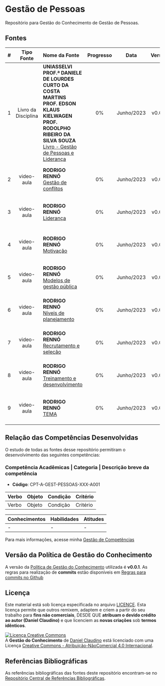 # Gestão de Pessoas

Repositório para Gestão do Conhecimento de Gestão de Pessoas.

## Fontes
 
| # | Tipo Fonte | Nome da Fonte | Progresso | Data | Versão | Links | Anotações |
|:---:|:---:|:---|:---:|:---:|:---:|:---|:---|
| 1 | Livro da Disciplina |**UNIASSELVI<br>PROF.ª DANIELE DE LOURDES CURTO DA COSTA MARTINS<br>PROF. EDSON KLAUS KIELWAGEN<br>PROF. RODOLPHO RIBEIRO DA SILVA SOUZA**<br>[Livro - Gestão de Pessoas e Liderança](./livro-da-disciplina-UNIASSELVI-2023-gestao-de-pessoas-e-lideranca/README.md) | 0% | Junho/2023 | v0.0.1 | 1. [Link para o livro](https://1drv.ms/b/s!Au-CrfNP6c0bhqEwOYzc75SOQvXxtw?e=4xnfJS) | - |
| 2 | video-aula |**RODRIGO RENNÓ**<br>[Gestão de conflitos](./video-aula-RENNO-2019-gestao-de-conflitos-aula-completa/README.md) | 0% | Junho/2023 | v0.0.1 | 1. [Link para o livro]() | - |
| 3 | video-aula |**RODRIGO RENNÓ**<br>[Liderança](./video-aula-RENNO-2019-lideranca-aula-completa/README.md) | 0% | Junho/2023 | v0.0.1 | 1. [Link para o livro]() | - |
| 4 | video-aula |**RODRIGO RENNÓ**<br>[Motivação](./video-aula-RENNO-2019-motivacao-aula-completa/README.md) | 0% | Junho/2023 | v0.0.1 | 1. [Link para o livro]() | - |
| 5 | video-aula |**RODRIGO RENNÓ**<br>[Modelos de gestão pública](./video-aula-RENNO-2019-modelos-de-gestao-publica-aula-completa/README.md) | 0% | Junho/2023 | v0.0.1 | 1. [Link para o livro]() | - |
| 6 | video-aula |**RODRIGO RENNÓ**<br>[Níveis de planejamento](./video-aula-RENNO-2019-niveis-de-planejamento-aula-completa/README.md) | 0% | Junho/2023 | v0.0.1 | 1. [Link para o livro]() | - |
| 7 | video-aula |**RODRIGO RENNÓ**<br>[Recrutamento e seleção](./video-aula-RENNO-2019-recrutamento-e-selecao-aula-completa/README.md) | 0% | Junho/2023 | v0.0.1 | 1. [Link para o livro]() | - |
| 8 | video-aula |**RODRIGO RENNÓ**<br>[Treinamento e desenvolvimento](./video-aula-RENNO-2019-treinamento-e-desenvolvimento-aula-completa/README.md) | 0% | Junho/2023 | v0.0.1 | 1. [Link para o livro]() | - |
| 9 | video-aula |**RODRIGO RENNÓ**<br>[TEMA](.//README.md) | 0% | Junho/2023 | v0.0.1 | 1. [Link para o livro]() | - |


## Relação das Competências Desenvolvidas

O estudo de todas as fontes desse repositório permitiram o desenvolvimento das seguintes competências:

### Competência Acadêmicas | Categoria | Descrição breve da competência

- **Código**: CPT-A-GEST-PESSOAS-XXX-A001

|**Verbo**|**Objeto**|**Condição**|**Critério**|
|:---|:---|:---|:---|
|Verbo|Objeto|Condição|Critério|

|**Conhecimentos**|**Habilidades**|**Atitudes**|
|:---|:---|:---|
|-|-|-|

Para mais informações, acesse minha [Gestão de Competências](https://github.com/dnlclaudino/gestao-de-competencias/tree/master)

## Versão da Política de Gestão do Conhecimento

A versão da [Política de Gestão do Conhecimento](https://github.com/dnlclaudino/gestao-do-conhecimento/tree/master) utilizada é **v0.0.1**. As regras para realização de **commits** estão disponíveis em [Regras para commits no Github](https://github.com/dnlclaudino/gestao-do-conhecimento/blob/master/README.md#regras-para-nomenclatura-de-commits-no-github)

## Licença

Este material está sob licença especificada no arquivo [LICENCE](./LICENSE). Esta licença permite que outros remixem, adaptem e criem a partir do seu trabalho para **fins não comerciais**, DESDE QUE **atribuam o devido crédito ao autor (Daniel Claudino)** e que licenciem as **novas criações** sob **termos idênticos**.

<a rel="license" href="http://creativecommons.org/licenses/by-nc/4.0/"><img alt="Licença Creative Commons" style="border-width:0" src="https://i.creativecommons.org/l/by-nc/4.0/88x31.png" /></a><br /><span xmlns:dct="http://purl.org/dc/terms/" href="http://purl.org/dc/dcmitype/Text" property="dct:title" rel="dct:type">A <b>Gestão do Conhecimento</b></span> de <a xmlns:cc="http://creativecommons.org/ns#" href="https://github.com/dnlclaudino/gestao-do-conhecimento" property="cc:attributionName" rel="cc:attributionURL">Daniel Claudino</a> está licenciado com uma Licença <a rel="license" href="http://creativecommons.org/licenses/by-nc/4.0/">Creative Commons - Atribuição-NãoComercial 4.0 Internacional</a>.  

## Referências Bibliográficas

As referências bibliográficas das fontes deste repositório encontram-se no [Repositório Central de Referências Bibliográficas](https://github.com/dnlclaudino/repositorio-central-referencias-bibliograficas/tree/master).
